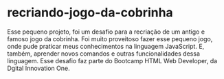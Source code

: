# recriando-jogo-da-cobrinha
Esse pequeno projeto, foi um desafio para a recriação de um antigo e famoso jogo da cobrinha. Foi muito proveitoso fazer esse pequeno jogo, onde pude praticar meus conhecimentos na linguagem JavaScript. E, também, aprender novos comandos e outras funcionalidades dessa linguagem. Esse desafio faz parte do Bootcamp HTML Web Developer, da Dgital Innovation One.

